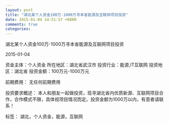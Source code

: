 ```yaml
---
layout: post
title: "湖北某个人资金100万-1000万寻本省能源及互联网项目投资"
date: 2015-01-04 14:51:57 +0800
comments: true
categories: 
---
```

湖北某个人资金100万-1000万寻本省能源及互联网项目投资



2015-01-04

资金主体：个人资金
所在地区：湖北省武汉市
投资行业：能源,IT互联网
投资地区：湖北省
投资金额：100万元-1000万元

前期费用：
无任何前期费用

投资要求概述：
本人和朋友一起做投资，现寻湖北省内优质新源、互联网项目合作，合作模式不限，具体视项目情况而定。投资金额为1000万以内，有意者请联系！

标签：
湖北，个人资金，能源，互联网

